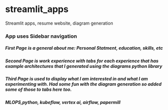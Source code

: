 # streamlit_apps
Streamlit apps, resume website, diagram generation

### App uses Sidebar navigation
##### First Page is a general about me: Personal Statment, education, skills, etc
##### Second Page is work experience with tabs for each experience that has example architectures that I generated using the diagrams python library
##### Third Page is used to display what I am interested in and what I am experimenting with. Had some fun with the diagram generation so added some of those to tabs here too.

##### MLOPS,python, kubeflow, vertex ai, airflow, papermill 

